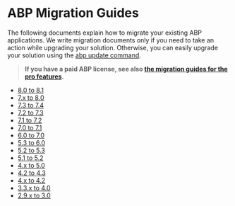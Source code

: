 # ABP Migration Guides

The following documents explain how to migrate your existing ABP applications. We write migration documents only if you need to take an action while upgrading your solution. Otherwise, you can easily upgrade your solution using the [abp update command](../upgrading.md).

> **If you have a paid ABP license, see also [the migration guides for the pro features](pro).**

- [8.0 to 8.1](abp-8-1.md)
- [7.x to 8.0](abp-8-0.md)
- [7.3 to 7.4](abp-7-4.md)
- [7.2 to 7.3](abp-7-3.md)
- [7.1 to 7.2](abp-7-2.md)
- [7.0 to 7.1](abp-7-1.md)
- [6.0 to 7.0](abp-7-0.md)
- [5.3 to 6.0](abp-6-0.md)
- [5.2 to 5.3](abp-5-3.md)
- [5.1 to 5.2](abp-5-2.md)
- [4.x to 5.0](abp-5-0.md)
- [4.2 to 4.3](abp-4-3.md)
- [4.x to 4.2](abp-4-2.md)
- [3.3.x to 4.0](abp-4-0.md)
- [2.9.x to 3.0](../../framework/ui/angular/migration-guide-v3.md)
